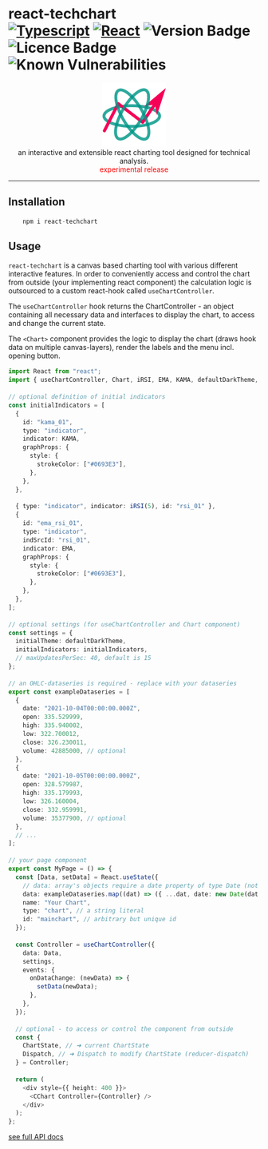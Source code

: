 # react-techchart <br/> [![Typescript](https://img.shields.io/badge/TypeScript-007ACC?style=flat&logo=typescript&logoColor=white)](https://github.com) [![React](https://img.shields.io/badge/React-20232A?style=flat&logo=react&logoColor=61DAFB)](https://github.com) <img src="https://img.shields.io/github/package-json/v/carmnk/react-techchart" alt="Version Badge" /> <img src="https://img.shields.io/github/license/carmnk/react-techchart.svg" alt="Licence Badge" /> ![Known Vulnerabilities](https://snyk.io/test/github/carmnk/react-techchart/badge.svg)

<p align="center">
<img src="https://github.com/carmnk/resources/raw/main/icons/logo512.png" alt="react-techchart-logo" height="128px" width="128px"/> <br/>an interactive and extensible react charting tool designed for technical analysis.
<br/>
<span style="color: red;">experimental release</span>
</p>

---

## Installation

```javascript
    npm i react-techchart
```

## Usage

`react-techchart` is a canvas based charting tool with various different interactive features. In order to conveniently access and control the chart from outside (your implementing react component) the calculation logic is outsourced to a custom react-hook called `useChartController`.

The `useChartController` hook returns the ChartController - an object containing all necessary data and interfaces to display the chart, to access and change the current state.

The
`<Chart>`
component provides the logic to display the chart (draws hook data on multiple canvas-layers), render the labels and the menu incl. opening button.

```typescript
import React from "react";
import { useChartController, Chart, iRSI, EMA, KAMA, defaultDarkTheme, Types as T } from "react-techchart";

// optional definition of initial indicators
const initialIndicators = [
  {
    id: "kama_01",
    type: "indicator",
    indicator: KAMA,
    graphProps: {
      style: {
        strokeColor: ["#0693E3"],
      },
    },
  },

  { type: "indicator", indicator: iRSI(5), id: "rsi_01" },
  {
    id: "ema_rsi_01",
    type: "indicator",
    indSrcId: "rsi_01",
    indicator: EMA,
    graphProps: {
      style: {
        strokeColor: ["#0693E3"],
      },
    },
  },
];

// optional settings (for useChartController and Chart component)
const settings = {
  initialTheme: defaultDarkTheme,
  initialIndicators: initialIndicators,
  // maxUpdatesPerSec: 40, default is 15
};

// an OHLC-dataseries is required - replace with your dataseries
export const exampleDataseries = [
  {
    date: "2021-10-04T00:00:00.000Z",
    open: 335.529999,
    high: 335.940002,
    low: 322.700012,
    close: 326.230011,
    volume: 42885000, // optional
  },
  {
    date: "2021-10-05T00:00:00.000Z",
    open: 328.579987,
    high: 335.179993,
    low: 326.160004,
    close: 332.959991,
    volume: 35377900, // optional
  },
  // ...
];

// your page component
export const MyPage = () => {
  const [Data, setData] = React.useState({
    // data: array's objects require a date property of type Date (not string)
    data: exampleDataseries.map((dat) => ({ ...dat, date: new Date(dat.date) })),
    name: "Your Chart",
    type: "chart", // a string literal
    id: "mainchart", // arbitrary but unique id
  });

  const Controller = useChartController({
    data: Data,
    settings,
    events: {
      onDataChange: (newData) => {
        setData(newData);
      },
    },
  });

  // optional - to access or control the component from outside
  const {
    ChartState, // ➜ current ChartState
    Dispatch, // ➜ Dispatch to modify ChartState (reducer-dispatch)
  } = Controller;

  return (
    <div style={{ height: 400 }}>
      <CChart Controller={Controller} />
    </div>
  );
};
```

[see full API docs](https://carmnk.github.io/react-techchart/)
